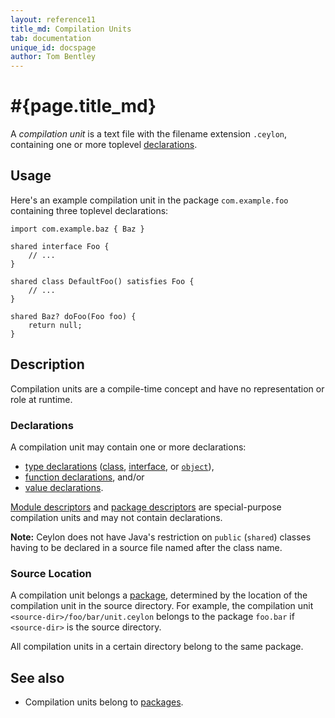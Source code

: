```yaml
---
layout: reference11
title_md: Compilation Units
tab: documentation
unique_id: docspage
author: Tom Bentley
---
```


# #{page.title_md}

A *compilation unit* is a text file with the filename extension 
`.ceylon`, containing one or more toplevel [declarations](#declarations).

## Usage 

Here's an example compilation unit in the package `com.example.foo` 
containing three toplevel declarations:

<!-- check:none -->
<!-- try: -->
    import com.example.baz { Baz }

    shared interface Foo {
        // ...
    }

    shared class DefaultFoo() satisfies Foo {
        // ...
    }
    
    shared Baz? doFoo(Foo foo) {
        return null;
    }


## Description

Compilation units are a compile-time concept and have no representation 
or role at runtime.

### Declarations

A compilation unit may contain one or more declarations:

* [type declarations](../type) ([class](../class), 
  [interface](../interface), or [`object`](../object)), 
* [function declarations](../function), and/or
* [value declarations](../value).

[Module descriptors](../module/#descriptor) and 
[package descriptors](../package/#descriptor) are special-purpose 
compilation units and may not contain declarations.

**Note:** Ceylon does not have Java's restriction on `public` (`shared`) 
classes having to be declared in a source file named after the class name.

### Source Location

A compilation unit belongs a [package](../package), determined 
by the location of the compilation unit in the source directory. 
For example, the compilation unit `<source-dir>/foo/bar/unit.ceylon` 
belongs to the package `foo.bar` if `<source-dir>` is the source 
directory.

All compilation units in a certain directory belong to the same
package.

## See also

* Compilation units belong to [packages](../package).
